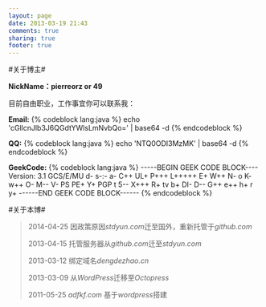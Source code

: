 ```yaml
---
layout: page
date: 2013-03-19 21:43
comments: true
sharing: true
footer: true
---
```

#关于博主#

**NickName：pierreorz or 49**

目前自由职业，工作事宜你可以联系我：

**Email:**
{% codeblock lang:java %}
 echo 'cGllcnJlb3J6QGdtYWlsLmNvbQo=' | base64 -d
{% endcodeblock %}

**QQ:**
{% codeblock lang:java %}
echo 'NTQ0ODI3MzMK' | base64 -d
{% endcodeblock %}

**GeekCode:**
{% codeblock lang:java %}
 -----BEGIN GEEK CODE BLOCK----
Version: 3.1
GCS/E/MU d- s-:- a- C++ UL+ P+++ L+++++ E+ W++ N- o K- w++ O- M-- V- PS PE+ Y+ PGP t 5--
X+++ R+ tv b+ DI- D-- G++ e++ h+ r y+
------END GEEK CODE BLOCK------
{% endcodeblock %}

#关于本博#

>2014-04-25 因政策原因*stdyun.com*迁至国外，重新托管于*github.com*
>
>2013-04-15 托管服务器从*github.com*迁至*stdyun.com*
>
>2013-03-12 绑定域名*dengdezhao.cn*
>
>2013-03-09 从*WordPress*迁移至*Octopress*
>
>2011-05-25 *adfkf.com* 基于*wordpress*搭建
